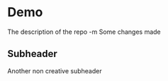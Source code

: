 # Demo

The description of the repo -m
Some changes made


## Subheader

Another non creative subheader